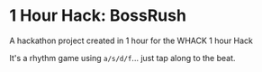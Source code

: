 # 1 Hour Hack: BossRush
A hackathon project created in 1 hour for the WHACK 1 hour Hack

It's a rhythm game using ``a/s/d/f``... just tap along to the beat.
